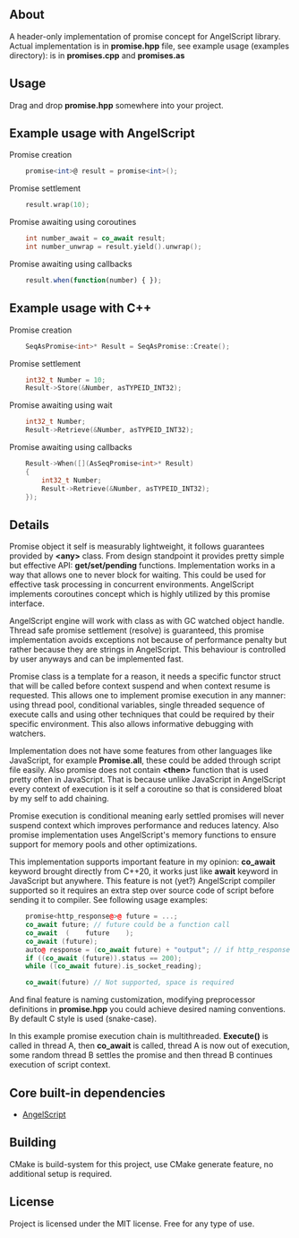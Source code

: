## About
A header-only implementation of promise concept for AngelScript library. Actual implementation is in __promise.hpp__ file, see example usage (examples directory): is in __promises.cpp__ and __promises.as__

## Usage
Drag and drop __promise.hpp__ somewhere into your project.

## Example usage with AngelScript
Promise creation
```as
    promise<int>@ result = promise<int>();
```

Promise settlement
```cpp
    result.wrap(10);
```

Promise awaiting using coroutines
```cpp
    int number_await = co_await result;
    int number_unwrap = result.yield().unwrap();
```

Promise awaiting using callbacks
```js
    result.when(function(number) { });
```

## Example usage with C++
Promise creation
```cpp
    SeqAsPromise<int>* Result = SeqAsPromise::Create();
```

Promise settlement
```cpp
    int32_t Number = 10;
    Result->Store(&Number, asTYPEID_INT32);
```

Promise awaiting using wait
```cpp
    int32_t Number;
    Result->Retrieve(&Number, asTYPEID_INT32);
```

Promise awaiting using callbacks
```cpp
    Result->When([](AsSeqPromise<int>* Result)
    {
        int32_t Number;
        Result->Retrieve(&Number, asTYPEID_INT32);
    });
```

## Details
Promise object it self is measurably lightweight, it follows guarantees provided by **\<any\>** class.
From design standpoint it provides pretty simple but effective API: **get/set/pending** functions.
Implementation works in a way that allows one to never block for waiting. This could be used for
effective task processing in concurrent environments. AngelScript implements coroutines concept which
is highly utilized by this promise interface.

AngelScript engine will work with class as with GC watched object handle. Thread safe promise settlement (resolve)
is guaranteed, this promise implementation avoids exceptions not because of performance penalty but rather because
they are strings in AngelScript. This behaviour is controlled by user anyways and can be implemented fast.

Promise class is a template for a reason, it needs a specific functor struct that will be called before context suspend
and when context resume is requested. This allows one to implement promise execution in any manner: using thread pool, conditional variables, single threaded sequence of execute calls and using other techniques that could be required by their specific environment. This also allows informative debugging with watchers.

Implementation does not have some features from other languages like JavaScript, for example **Promise.all**, these could be added through script file easily. Also promise does not contain **\<then\>** function that is used pretty often in JavaScript. That is because unlike JavaScript in AngelScript every context of execution is it self a coroutine so that is considered bloat by my self to add chaining.

Promise execution is conditional meaning early settled promises will never suspend context which improves performance and reduces latency. Also promise implementation uses AngelScript's memory functions to ensure support for memory pools and other optimizations.

This implementation supports important feature in my opinion: __co_await__ keyword brought directly from C++20, it works just like __await__ keyword in JavaScript but anywhere. This feature is not (yet?) AngelScript compiler supported so it requires an extra step over source code of script before sending it to compiler. See following usage examples:
```cpp
    promise<http_response@>@ future = ...;
    co_await future; // future could be a function call
    co_await  (    future    );
    co_await (future);
    auto@ response = (co_await future) + "output"; // if http_response has plus op
    if ((co_await (future)).status == 200);
    while ((co_await future).is_socket_reading);

    co_await(future) // Not supported, space is required
```

And final feature is naming customization, modifying preprocessor definitions in __promise.hpp__ you could achieve desired naming conventions. By default C style is used (snake-case). 

In this example promise execution chain is multithreaded. __Execute()__ is called in thread A, then __co_await__ is called, thread A is now out of execution, some random thread B settles the promise and then thread B continues execution of script context.

## Core built-in dependencies
* [AngelScript](https://sourceforge.net/projects/angelscript/)

## Building
CMake is build-system for this project, use CMake generate feature, no additional setup is required.

## License
Project is licensed under the MIT license. Free for any type of use.